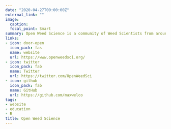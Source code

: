 ```yaml
---
date: "2020-04-27T00:00:00Z"
external_link: ""
image:
  caption: 
  focal_point: Smart
summary: Open Weed Science is a community of Weed Scientists from around the globe passionate about Data Visualization and Data Analysis.
links:
- icon: door-open
  icon_pack: fas
  name: website
  url: https://www.openweedsci.org/
- icon: twitter
  icon_pack: fab
  name: Twitter
  url: https://twitter.com/OpenWeedSci
- icon: github
  icon_pack: fab
  name: GitHub
  url: https://github.com/maxwelco
tags:
- website
- education
- R
title: Open Weed Science
---
```


